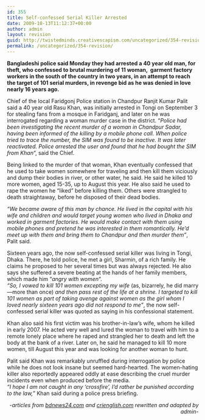 ```yaml
---
id: 355
title: Self-confessed Serial Killer Arrested
date: 2009-10-13T11:12:37+00:00
author: admin
layout: revision
guid: http://twistedminds.creativescapism.com/uncategorized/354-revision/
permalink: /uncategorized/354-revision/
---
```

<p class="dropcap-first">
  <strong>Bangladeshi police said Monday they had arrested a 40 year old man, for theft, who confessed to brutal murdering of 11 woman,  garment factory workers in the south of the country in two years, in an attempt to reach the target of 101 serial murders, in revenge bid as he was denied in love nearly 16 years ago.</strong>
</p>

Chief of the local Faridgonj Police station in Chandpur Ranjit Kumar Palit said a 40 year old Rasu Khan, was initially arrested in Tongi on September 3 for stealing fans from a mosque in Faridganj, and later on he was interrogated regarding a woman murder case in the district. &#8220;_Police had been investigating the recent murder of a woman in Chandpur Sadar, having been informed of the killing by a mobile phone call. When police tried to trace the number, the SIM was found to be inactive. It was later reactivated. Police arrested the user and found that he had bought the SIM from Khan_&#8220;, said the Chief.

Being linked to the murder of that woman, Khan eventually confessed that he used to take women somewhere for traveling and then kill them viciously and dump their bodies in river, or other water, he said. He said he killed 10 more women, aged 15-35, up to August this year. He also said he used to rape the women he &#8220;liked&#8221; before killing them. Others were strangled to death straightaway, before he disposed of their dead bodies.

_&#8220;We became aware of this man by chance. He lived in the capital with his wife and children and would target young women who lived in Dhaka and worked in garment factories. He would make contact with them using mobile phones and pretend he was interested in them romantically. He&#8217;d meet up with them and bring them to Chandpur and then murder them&#8221;_, Palit said.

Sixteen years ago, the now self-confessed serial killer was living in Tongi, Dhaka. There, he told police, he met a girl, Sharmin, of a rich family. He claims he proposed to her several times but was always rejected. He also says she suffered a severe beating at the hands of her family members, which made him &#8220;_angry with women_&#8220;.  
_&#8220;So, I vowed to kill 101 women excepting my wife_ (as, bizarrely, he did marry—more than once) _and then pass rest of the life at a shrine. I targeted to kill 101 women as part of taking avenge against women as the girl whom I loved nearly sixteen years ago did not respond to me&#8221;_, the now self-confessed serial killer was quoted as saying in his confessional statement.

Khan also said his first victim was his brother-in-law&#8217;s wife, whom he killed in early 2007. He acted very well and lured the woman to travel with him to a remote lonely place where he raped and strangled her to death and left the body at the bank of a river. Later on, he said he managed to kill 10 more women, till August this year and was looking for another woman to hunt.

Palit said Khan was remarkably unruffled during interrogation by police while he does not look insane but seemed hard-hearted. The women-hating killer also reportedly appeared oddly at ease describing the cruel murder incidents even when produced before the media.  
_&#8220;I hope I am not caught in any &#8216;crossfire&#8217;, I&#8217;d rather be punished according to the law,_&#8221; Khan said during a police press briefing.

<p style="text-align: right;">
  <em>-articles from <a title="bdnews24" href="http://www.bdnews24.com">bdnews24.com</a> and <a title="crienglish" href="http://www.crienglish.com">crienglish.com</a> rewritten and adapted by admin-</em>
</p>